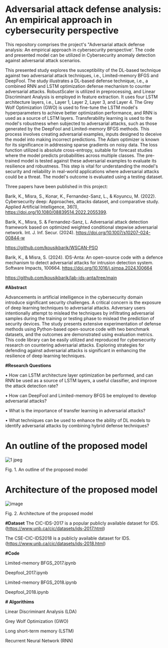 # Adversarial attack defense analysis: An empirical approach in cybersecurity perspective 
This repository comprises the project's "Adversarial attack defense analysis: An empirical approach in cybersecurity perspective'. The code and presented model can be utilized in Cybersecurity  anomaly detection against adversarial attack scenarios.

This presented study explores the susceptibility of the DL-based technique against two adversarial attack techniques, i.e., Limited-memory BFGS  and DeepFool. The study illustrates a DL-based defense technique, i.e., a combined RNN and LSTM optimization defense mechanism to counter adversarial attacks. RobustScaler is utilized in preprocessing, and Linear Discriminant Analysis is employed in feature extraction. It uses four LSTM architecture layers, i.e., Layer 1, Layer 2, Layer 3, and Layer 4. The Grey Wolf Optimization (GWO)  is used to fine-tune the LSTM model's hyperparameters to achieve better optimization performance, and RNN is used as a source of LSTM layers. Transferability learning is used to the model's robustness when subjected to adversarial attacks, such as those generated by the DeepFool and Limited-memory BFGS methods. This process involves creating adversarial examples, inputs designed to deceive the model into making incorrect predictions. The Adam optimizer is known for its significance in addressing sparse gradients on noisy data. The loss function utilized is absolute cross-entropy, suitable for forecast studies where the model predicts probabilities across multiple classes. The pre-trained model is tested against these adversarial examples to evaluate its resilience and robustness. This step is vital for understanding the model's security and reliability in real-world applications where adversarial attacks could be a threat. The model's outcome is evaluated using a testing dataset.


Three papers have been published in this project:

Barik, K., Misra, S., Konar, K., Fernandez-Sanz, L., & Koyuncu, M. (2022). Cybersecurity deep: Approaches, attacks dataset, and comparative study. Applied Artificial Intelligence, 36(1), https://doi.org/10.1080/08839514.2022.2055399.

Barik, K., Misra, S. & Fernandez-Sanz, L. Adversarial attack detection framework based on optimized weighted conditional stepwise adversarial network. Int. J. Inf. Secur. (2024). https://doi.org/10.1007/s10207-024-00844-w

https://github.com/kousikbarik/WSCAN-PSO

Barik, K., & Misra, S. (2024). IDS-Anta: An open-source code with a defence mechanism to detect adversarial attacks for intrusion detection system. Software Impacts, 100664.
https://doi.org/10.1016/j.simpa.2024.100664

https://github.com/kousikbarik/lab-ids-anta/tree/main


**#Abstract**

Advancements in artificial intelligence in the cybersecurity domain introduce significant security challenges. A critical concern is the exposure of deep learning techniques to adversarial attacks. Adversary users intentionally attempt to mislead the techniques by infiltrating adversarial samples during the training or testing phase to mislead the prediction of security devices. The study presents extensive experimentation of defense methods using Python-based open-source code with two benchmark datasets, and the outcomes are demonstrated using evaluation metrics. This code library can be easily utilized and reproduced for cybersecurity research on countering adversarial attacks. Exploring strategies for defending against adversarial attacks is significant in enhancing the resilience of deep learning techniques.

**#Research Questions**

•	How can LSTM architecture layer optimization be performed, and can RNN be used as a source of LSTM layers, a useful classifier, and improve the attack detection rate? 

•	How can DeepFool and Limited-memory BFGS be employed to develop adversarial attacks?

•	What is the importance of transfer learning in adversarial attacks? 

•	What techniques can be used to enhance the ability of DL models to identify adversarial attacks by combining hybrid defense techniques?

# An outline of the proposed model
![1 jpeg](https://github.com/kousikbarik/Adversarial-attack-defense-analysis/assets/91803246/24fa75b4-efd3-439c-8c9d-9a4c82ec77b6)


Fig. 1. An outline of the proposed model

# Architecture of the proposed model 

![image](https://github.com/kousikbarik/Adversarial-attack-defense-analysis/assets/91803246/ae1aa757-e986-4341-aa3b-7adae6dbfcc0)

Fig. 2. Architecture of the proposed model 


**#Dataset**
The CIC-IDS-2017 is a popular publicly available dataset for IDS. (https://www.unb.ca/cic/datasets/ids-2017.html)

The CSE-CIC-IDS2018 is a publicly available dataset for IDS.(https://www.unb.ca/cic/datasets/ids-2018.html)

**#Code**

Limited-memory BFGS_2017.ipynb

Deepfool_2017.ipynb

Limited-memory BFGS_2018.ipynb 

Deepfool_2018.ipynb


**# Algorithims**

Linear Discriminant Analysis (LDA)

Grey Wolf Optimization (GWO)

Long short-term memory (LSTM)

Recurrent Neural Network (RNN)

